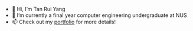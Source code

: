 - 👋 Hi, I’m Tan Rui Yang
- 🌱 I’m currently a final year computer engineering undergraduate at NUS
- 📫 Check out my [portfolio](https://tan-rui-yang-portfolio.netlify.app/) for more details!

<!---
tryyang2001/tryyang2001 is a ✨ special ✨ repository because its `README.md` (this file) appears on your GitHub profile.
You can click the Preview link to take a look at your changes.
--->
